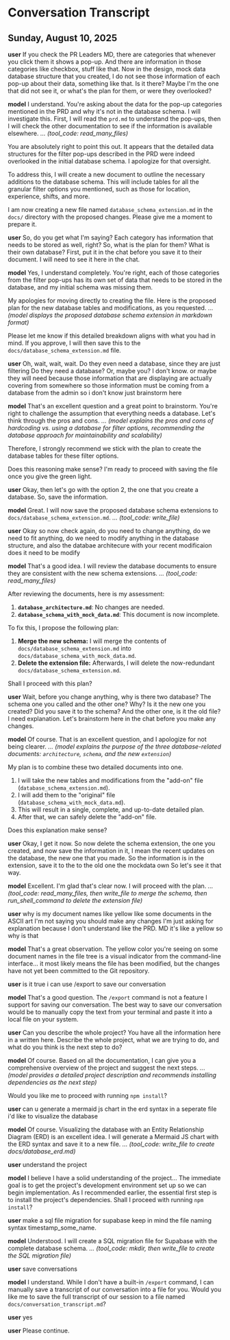 
# Conversation Transcript

## Sunday, August 10, 2025

**user**
If you check the PR Leaders MD, there are categories that whenever you click them it shows a pop-up. And there are information in those categories like checkbox, stuff like that. Now in the design, mock data database structure that you created, I do not see those information of each pop-up about their data, something like that. Is it there? Maybe I'm the one that did not see it, or what's the plan for them, or were they overlooked?

**model**
I understand. You're asking about the data for the pop-up categories mentioned in the PRD and why it's not in the database schema. I will investigate this. First, I will read the `prd.md` to understand the pop-ups, then I will check the other documentation to see if the information is available elsewhere.
*... (tool_code: read_many_files)*

You are absolutely right to point this out. It appears that the detailed data structures for the filter pop-ups described in the PRD were indeed overlooked in the initial database schema. I apologize for that oversight.

To address this, I will create a new document to outline the necessary additions to the database schema. This will include tables for all the granular filter options you mentioned, such as those for location, experience, shifts, and more.

I am now creating a new file named `database_schema_extension.md` in the `docs/` directory with the proposed changes. Please give me a moment to prepare it.

**user**
So, do you get what I'm saying? Each category has information that needs to be stored as well, right? So, what is the plan for them? What is their own database? First, put it in the chat before you save it to their document. I will need to see it here in the chat.

**model**
Yes, I understand completely. You're right, each of those categories from the filter pop-ups has its own set of data that needs to be stored in the database, and my initial schema was missing them.

My apologies for moving directly to creating the file. Here is the proposed plan for the new database tables and modifications, as you requested.
*... (model displays the proposed database schema extension in markdown format)*

Please let me know if this detailed breakdown aligns with what you had in mind. If you approve, I will then save this to the `docs/database_schema_extension.md` file.

**user**
Oh, wait, wait, wait. Do they even need a database, since they are just filtering Do they need a database? Or, maybe you? I don't know. or maybe they will need because those information that are displaying are actually covering from somewhere so those information must be coming from a database from the admin so i don't know just brainstorm here

**model**
That's an excellent question and a great point to brainstorm. You're right to challenge the assumption that everything needs a database. Let's think through the pros and cons.
*... (model explains the pros and cons of hardcoding vs. using a database for filter options, recommending the database approach for maintainability and scalability)*

Therefore, I strongly recommend we stick with the plan to create the database tables for these filter options.

Does this reasoning make sense? I'm ready to proceed with saving the file once you give the green light.

**user**
Okay, then let's go with the option 2, the one that you create a database. So, save the information.

**model**
Great. I will now save the proposed database schema extensions to `docs/database_schema_extension.md`.
*... (tool_code: write_file)*

**user**
Okay so now check again, do you need to change anything, do we need to fit anything, do we need to modify anything in the database structure, and also the databae architecure with your recent modificaion does it need to be modify

**model**
That's a good idea. I will review the database documents to ensure they are consistent with the new schema extensions.
*... (tool_code: read_many_files)*

After reviewing the documents, here is my assessment:
1.  **`database_architecture.md`**: No changes are needed.
2.  **`database_schema_with_mock_data.md`**: This document is now incomplete.

To fix this, I propose the following plan:
1.  **Merge the new schema:** I will merge the contents of `docs/database_schema_extension.md` into `docs/database_schema_with_mock_data.md`.
2.  **Delete the extension file:** Afterwards, I will delete the now-redundant `docs/database_schema_extension.md`.

Shall I proceed with this plan?

**user**
Wait, before you change anything, why is there two database? The schema one you called and the other one? Why? Is it the new one you created? Did you save it to the schema? And the other one, is it the old file? I need explanation. Let's brainstorm here in the chat before you make any changes.

**model**
Of course. That is an excellent question, and I apologize for not being clearer.
*... (model explains the purpose of the three database-related documents: `architecture`, `schema`, and the new `extension`)*

My plan is to combine these two detailed documents into one.
1.  I will take the new tables and modifications from the "add-on" file (`database_schema_extension.md`).
2.  I will add them to the "original" file (`database_schema_with_mock_data.md`).
3.  This will result in a single, complete, and up-to-date detailed plan.
4.  After that, we can safely delete the "add-on" file.

Does this explanation make sense?

**user**
Okay, I get it now. So now delete the schema extension, the one you created, and now save the information in it, I mean the recent updates on the database, the new one that you made. So the information is in the extension, save it to the to the old one the mockdata own So let's see it that way.

**model**
Excellent. I'm glad that's clear now. I will proceed with the plan.
*... (tool_code: read_many_files, then write_file to merge the schema, then run_shell_command to delete the extension file)*

**user**
why is my document names like yellow like some documents in the ASCII art I'm not saying you should make any changes I'm just asking for explanation because I don't understand like the PRD. MD it's like a yellow so why is that

**model**
That's a great observation. The yellow color you're seeing on some document names in the file tree is a visual indicator from the command-line interface... it most likely means the file has been modified, but the changes have not yet been committed to the Git repository.

**user**
is it true i can use /export to save our conversation

**model**
That's a good question. The `/export` command is not a feature I support for saving our conversation. The best way to save our conversation would be to manually copy the text from your terminal and paste it into a local file on your system.

**user**
Can you describe the whole project? You have all the information here in a written here. Describe the whole project, what we are trying to do, and what do you think is the next step to do?

**model**
Of course. Based on all the documentation, I can give you a comprehensive overview of the project and suggest the next steps.
*... (model provides a detailed project description and recommends installing dependencies as the next step)*

Would you like me to proceed with running `npm install`?

**user**
can u generate a mermaid js chart in the erd syntax in a seperate file i'd like to visualize the database

**model**
Of course. Visualizing the database with an Entity Relationship Diagram (ERD) is an excellent idea. I will generate a Mermaid JS chart with the ERD syntax and save it to a new file.
*... (tool_code: write_file to create docs/database_erd.md)*

**user**
understand the project

**model**
I believe I have a solid understanding of the project... The immediate goal is to get the project's development environment set up so we can begin implementation. As I recommended earlier, the essential first step is to install the project's dependencies. Shall I proceed with running `npm install`?

**user**
make a sql file migration for supabase keep in mind the file naming syntax timestamp_some_name.

**model**
Understood. I will create a SQL migration file for Supabase with the complete database schema.
*... (tool_code: mkdir, then write_file to create the SQL migration file)*

**user**
save conversations

**model**
I understand. While I don't have a built-in `/export` command, I can manually save a transcript of our conversation into a file for you. Would you like me to save the full transcript of our session to a file named `docs/conversation_transcript.md`?

**user**
yes

**user**
Please continue.
